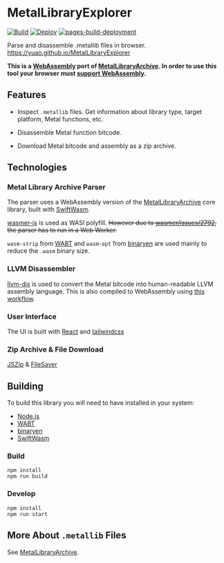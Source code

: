 # MetalLibraryExplorer

[![Build](https://github.com/YuAo/MetalLibraryExplorer/actions/workflows/build.yml/badge.svg)](https://github.com/YuAo/MetalLibraryExplorer/actions/workflows/build.yml)
[![Deploy](https://github.com/YuAo/MetalLibraryExplorer/actions/workflows/deploy.yml/badge.svg)](https://github.com/YuAo/MetalLibraryExplorer/actions/workflows/deploy.yml)
[![pages-build-deployment](https://github.com/YuAo/MetalLibraryExplorer/actions/workflows/pages/pages-build-deployment/badge.svg)](https://github.com/YuAo/MetalLibraryExplorer/actions/workflows/pages/pages-build-deployment)

Parse and disassemble .metallib files in browser. https://yuao.github.io/MetalLibraryExplorer

**This is a [WebAssembly](https://webassembly.org/) port of [MetalLibraryArchive](https://github.com/YuAo/MetalLibraryArchive). In order to use this tool your browser must [support WebAssembly](https://caniuse.com/wasm).**

## Features

- Inspect `.metallib` files. Get information about library type, target platform, Metal functions, etc.

- Disassemble Metal function bitcode.

- Download Metal bitcode and assembly as a zip archive.

## Technologies

### Metal Library Archive Parser

The parser uses a WebAssembly version of the [MetalLibraryArchive](https://github.com/YuAo/MetalLibraryArchive) core library, built with [SwiftWasm](https://github.com/swiftwasm/swift).

[wasmer-js](https://github.com/wasmerio/wasmer-js) is used as WASI polyfill. ~~However due to [wasmer/issues/2792](https://github.com/wasmerio/wasmer/issues/2792), the parser has to run in a Web Worker.~~

`wasm-strip` from [WABT](https://github.com/WebAssembly/wabt) and `wasm-opt` from [binaryen](https://github.com/WebAssembly/binaryen) are used mainly to reduce the `.wasm` binary size.

### LLVM Disassembler

[llvm-dis](https://llvm.org/docs/CommandGuide/llvm-dis.html) is used to convert the Metal bitcode into human-readable LLVM assembly language. This is also compiled to WebAssembly using [this workflow](https://github.com/YuAo/llvm-wasm/blob/master/.github/workflows/build-llvm-dis.yml).

### User Interface

The UI is built with [React](https://reactjs.org/) and [tailwindcss](https://tailwindcss.com/)

### Zip Archive & File Download

[JSZip](https://stuk.github.io/jszip/) & [FileSaver](https://github.com/eligrey/FileSaver.js/)

## Building

To build this library you will need to have installed in your system:

- [Node.js](https://nodejs.org/)
- [WABT](https://github.com/WebAssembly/wabt)
- [binaryen](https://github.com/WebAssembly/binaryen)
- [SwiftWasm](https://swiftwasm.org/)

### Build

```shell
npm install
npm run build
```

### Develop

```shell
npm install
npm run start
```

## More About `.metallib` Files

See [MetalLibraryArchive](https://github.com/YuAo/MetalLibraryArchive).
